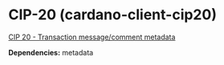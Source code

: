 # CIP-20 (cardano-client-cip20)

[CIP 20 - Transaction message/comment metadata](https://cips.cardano.org/cips/cip20/) 

**Dependencies:** metadata 
